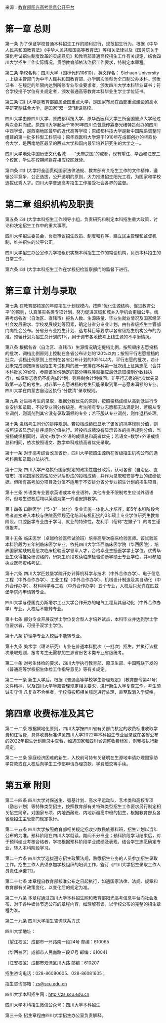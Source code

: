 来源：[教育部阳光高考信息公开平台](https://gaokao.chsi.com.cn/zsgs/zhangcheng/listVerifedZszc--infoId-3752661850,method-view,schId-469.dhtml)

# 第一章 总则

第一条 为了保证学校普通本科招生工作的顺利进行，规范招生行为，根据《中华人民共和国教育法》《中华人民共和国高等教育法》等相关法律以及《国务院关于深化考试招生制度改革的实施意见》和教育部普通高校招生工作有关规定，结合四川大学招生工作实际情况，贯彻教育部依法治招工作要求，特制定本章程。

第二条 学校名称：四川大学（国标代码10610），英文译名： Sichuan University ，上级主管部门为中华人民共和国教育部。办学层次类型为全日制公办本科。颁发证书：在规定的年限内达到所修专业毕业要求者，颁发四川大学本科毕业证书；符合学校授予学位有关规定者，颁发普通高等教育本科毕业生学士学位证书。

第三条 四川大学是教育部直属全国重点大学，是国家布局在西部重点建设的高水平研究型综合大学，是国家“双一流”建设高校。

四川大学由原四川大学、原成都科技大学、原华西医科大学三所全国重点大学经过两次合并而成。原四川大学起始于1896年四川总督鹿传霖奉光绪特旨创办的四川中西学堂，是西南地区最早的近代高等学校；原成都科技大学是新中国院系调整时组建的第一批多科型工科院校；原华西医科大学源于1910年在成都创办的华西协合大学，是西南地区最早的西式大学和国内最早培养研究生的大学之一。

四川大学地处中国历史文化名城——“天府之国”的成都，现有望江、华西和江安三个校区，学生在校期间将在相应校区就读。

第四条 四川大学将全面贯彻国家法律法规、教育部有关招生工作的文件精神，遵循公平竞争，公正选拔，公开透明的原则，大力推进招生阳光工程，为国家和学校选拔优秀人才。四川大学普通高考招生工作接受社会各界的监督。

# 第二章 组织机构及职责

第五条 四川大学本科招生工作领导小组，负责研究和制定本科招生重大政策，讨论和决定招生工作中的重大事项。

四川大学招生委员会，负责审议招生政策、制度和程序，建立民主管理和监督机制，维护招生的公平公正。

四川大学招生办公室作为学校组织实施本科招生工作的常设机构，负责本科招生的日常工作。

第六条 四川大学本科招生工作在学校纪检监察部门的监督下进行。

# 第三章 计划与录取

第七条 在教育部核定的年度招生计划规模内，按照“优化生源结构、促进教育公平”的原则，认真落实各类专项计划，努力促进区域和城乡入学机会更加公平。统筹考虑各省（自治区、直辖市）报名人数、生源质量、毕业生就业情况及国家经济社会发展需求、学校发展规划等因素，确定分省分专业计划，由各省级招生主管部门向社会公布。分省分专业招生计划、选考科目等要求以各省级招生机构公布的为准。预留计划为招生总计划的1%，用于调节各地统考上线生源的不平衡情况。

第八条 根据各省（自治区、直辖市）生源情况确定提档比例，按照顺序志愿投档的批次，调档比例原则上控制在各省公布计划的120%以内；按照平行志愿投档的批次，调档比例原则上控制在各省公布计划的105%以内。平行志愿的批次，若计划未完成则按照省级招生考试机构的统一安排在本科第一批次线上征集志愿（合并本科批次的省份，参照该省份确定的部分特殊类型相应最低录取控制分数线执行），如征集志愿仍不能完成计划，则将剩余计划撤回。非平行志愿的批次优先录取第一志愿的考生，对非第一志愿进档的考生只能录取到第一志愿未满额的专业。四川大学在内蒙古自治区执行“分数清”录取规则。

第九条 对进档考生的录取，根据分数优先的原则，按照投档成绩从高到低进行专业安排和录取，不设专业间分数级差。考生所有专业志愿都无法满足时，若服从专业调剂，则调剂到其它没有录取满额的专业；若不服从专业调剂，则作退档处理。

第十条 进档考生同分的排序规则。若投档成绩已显示了该省的排序规则分值，则按照该省显示的排序规则分值执行。若投档成绩没有显示该省的排序规则分值，当投档成绩相同时，语文+数学+外语的成绩总和高者优先；若语文+数学+外语成绩总和相同，依次按照语文、数学单科成绩高者优先录取。

第十一条 对于高考综合改革省份，四川大学按照生源所在省级招生机构公布的选考科目和录取办法执行。

第十二条 四川大学严格执行国家规定的政策性加分政策，认可各省（自治区、直辖市）按照国家政策性加分以后形成的投档成绩，并作为录取和安排专业的成绩依据。但所有高考加分项目及分值不适用于不安排分省分专业招生计划的招生项目。

第十三条 外语类专业要求英语或本专业语种，其他专业不限制考生应试外语语种，但考生进校后均以英语为第一外语安排教学。

第十四条 口腔医学（“5+3”一体化）专业实施一体化人才培养，即5年本科阶段合格者直接进入本校与住院医师规范化培训有机衔接的3年硕士专业学位研究生教育阶段。口腔医学专业由于学习、就业的特殊性，左利手（俗称“左撇子”）的考生谨慎报考。

第十五条 临床医学（卓越检验医师试验班）培养高层次临床检验医师。该试验班本科阶段为五年制临床医学专业，依托四川大学华西临床医学院（华西医院），培养国家紧缺的高层次临床检验医学领军人才，合格毕业生授医学学士学位。优秀毕业生获得推免研资格的，研究生阶段攻读临床检验诊断学硕士专业学位，并可参加执业医师资格考试。

第十六条  四川大学匹兹堡学院开办计算机科学与技术（中外合作办学）、电子信息工程（中外合作办学）、工业工程（中外合作办学）、机械设计制造及其自动化（中外合作办学）、材料科学与工程（中外合作办学）五个专业，入校后只允许在匹兹堡学院内申请转专业。

四川大学与德国克劳斯塔尔工业大学合作开办的电气工程及其自动化（中外合作办学）专业，入校后不能转专业。

第十七条 部分专业开展双学士学位复合型人才培养试点，本科毕业并达到学士学位要求者，可授予双学士学位。

第十八条 护理学专业入校后不能转专业。

第十九条 美术学（理论研究）专业在普通本科批次（一批次）招生，并执行该批次录取规则，报考考生无需参加生源省份艺术类专业省级统考。

第二十条 对考生体检的要求，四川大学执行教育部、原卫生部、中国残联下发的《普通高等学校招生体检工作指导意见》等有关规定。

第二十一条 新生入学后，根据《普通高等学校学生管理规定》（教育部令第41号）文件精神，以及四川大学学籍管理规定相关要求，进行新生入学复查工作。考生须诚实守信,凡复查不合格者，学校将按照相关规定进行处理，直至取消入学资格。

# 第四章 收费标准及其它

第二十二条 根据属地化原则，四川大学按四川省有关部门核定的收费标准收取学费和住宿费，具体收费标准详见四川大学2022年本科招生专业目录或在各省公布的2022年招生计划目录中查看，如遇国家和四川省调整收费标准，则我校执行新规定。

第二十三条 家庭经济困难的新生，入校前可持有关证明在生源地申请办理国家助学贷款或在入校后向学生工作部申请办理贷款、学费缓交等手续。

# 第五章 附则

第二十四条 四川大学对保送生、强基计划、高水平运动队、艺术类和高校专项（励志计划）等特殊类型招生，按照教育部有关特殊类型招生工作要求另行制定相关招生简章。对国家专项、内地西藏班、内地新疆高中班的招生，根据教育部及各省级招生主管部门规定执行。

第二十五条 四川大学按照教育部相关规定招收少数民族预科班，招生计划以当年公布的为准。预科阶段在四川大学就读，期间不分专业；预科阶段学习结束后，对于预科结业考核合格者，学校根据预科阶段学业成绩及表现，结合学生志愿确定专业，转入本科阶段学习。

第二十六条 四川大学选拔遵守招生政策法规，熟悉招生业务的人员参加招生录取工作。招生工作人员须参加学校组织的培训工作，签订《四川大学招生录取工作人员责任承诺书》。

第二十七条  本章程自教育部核准公布之日起执行，如遇国家法律、法规、规章和教育部有关政策变化，以变化后的规定为准。

第二十八条 本章程通过四川大学本科招生网和教育部阳光高考信息平台向社会发布，对于各种媒体节选公布的章程内容，如理解有误，以学校公布的完整的招生章程为准。

第二十九条 四川大学招生咨询联系方式

四川大学地址：

（望江校区）成都市一环路南一段24号 邮编：610065

（华西校区）成都市人民南路三段17号 邮编：610041

（江安校区）成都市双流区川大路 邮编：610207

招生咨询电话：028-86080605、028-86081605；

招生咨询邮箱：zs@scu.edu.cn

四川大学本科招生网：http://zs.scu.edu.cn

四川大学本科招生微信公众号：四川大学本科招生

第三十条 招生章程由四川大学招生办公室负责解释。